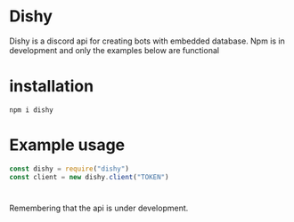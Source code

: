 # Dishy
Dishy is a discord api for creating bots with embedded database. 
Npm is in development and only the examples below are functional
# installation 
```
npm i dishy
```
# Example usage
```javascript
const dishy = require("dishy")
const client = new dishy.client("TOKEN")
```
#
Remembering that the api is under development.
